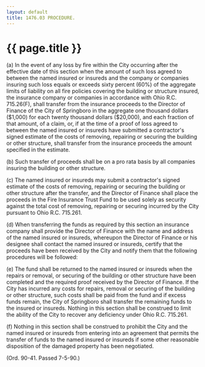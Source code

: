 ```yaml
---
layout: default 
title: 1476.03 PROCEDURE.
---
```


{{ page.title }}
================

​(a) In the event of any loss by fire within the City occurring after
the effective date of this section when the amount of such loss agreed
to between the named insured or insureds and the company or companies
insuring such loss equals or exceeds sixty percent (60%) of the
aggregate limits of liability on all fire policies covering the building
or structure insured, the insurance company or companies in accordance
with Ohio R.C. 715.26(F), shall transfer from the insurance proceeds to
the Director of Finance of the City of Springboro in the aggregate one
thousand dollars (\$1,000) for each twenty thousand dollars (\$20,000),
and each fraction of that amount, of a claim, or, if at the time of a
proof of loss agreed to between the named insured or insureds have
submitted a contractor's signed estimate of the costs of removing,
repairing or securing the building or other structure, shall transfer
from the insurance proceeds the amount specified in the estimate.

​(b) Such transfer of proceeds shall be on a pro rata basis by all
companies insuring the building or other structure.

​(c) The named insured or insureds may submit a contractor's signed
estimate of the costs of removing, repairing or securing the building or
other structure after the transfer, and the Director of Finance shall
place the proceeds in the Fire Insurance Trust Fund to be used solely as
security against the total cost of removing, repairing or securing
incurred by the City pursuant to Ohio R.C. 715.261.

​(d) When transferring the funds as required by this section an
insurance company shall provide the Director of Finance with the name
and address of the named insured or insureds, whereupon the Director of
Finance or his designee shall contact the named insured or insureds,
certify that the proceeds have been received by the City and notify them
that the following procedures will be followed:

​(e) The fund shall be returned to the named insured or insureds when
the repairs or removal, or securing of the building or other structure
have been completed and the required proof received by the Director of
Finance. If the City has incurred any costs for repairs, removal or
securing of the building or other structure, such costs shall be paid
from the fund and if excess funds remain, the City of Springboro shall
transfer the remaining funds to the insured or insureds. Nothing in this
section shall be construed to limit the ability of the City to recover
any deficiency under Ohio R.C. 715.261.

​(f) Nothing in this section shall be construed to prohibit the City and
the named insured or insureds from entering into an agreement that
permits the transfer of funds to the named insured or insureds if some
other reasonable disposition of the damaged property has been
negotiated.

(Ord. 90-41. Passed 7-5-90.)
